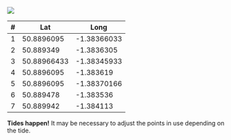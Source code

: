 ![](https://github.com/Maritime-Robotics-Student-Society/sailing-robot/blob/master/notes/soton-sail-club-waypoints.png)

|   #    |   Lat      |   Long     |
| ------ |  --------  |  -------   |
|   1    | 50.8896095 | -1.38366033|
|   2    | 50.889349  |  -1.3836305|
|   3    | 50.88966433| -1.38345933|
|   4    | 50.8896095 | -1.383619  |
|   5    | 50.8896095 | -1.38370166|
|   6    | 50.889478  | -1.383536  |
|   7    | 50.889942  | -1.384113  |

**Tides happen!** It may be necessary to adjust the points in use depending on the tide.